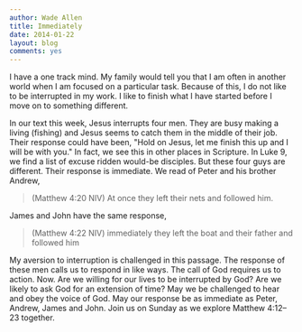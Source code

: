```yaml
---
author: Wade Allen
title: Immediately
date: 2014-01-22
layout: blog
comments: yes
---
```

 
I have a one track mind. My family would tell you that I am often in another world when I am focused on a particular task. Because of this, I do not like to be interrupted in my work. I like to finish what I have started before I move on to something different. 

In our text this week, Jesus interrupts four men. They are busy making a living (fishing) and Jesus seems to catch them in the middle of their job. Their response could have been, "Hold on Jesus, let me finish this up and I will be with you." In fact, we see this in other places in Scripture. In Luke 9, we find a list of excuse ridden would-be disciples. But these four guys are different. Their response is immediate. We read of Peter and his brother Andrew,

>(Matthew 4:20 NIV) At once they left their nets and followed him.

James and John have the same response,

>(Matthew 4:22 NIV) immediately they left the boat and their father and followed him

My aversion to interruption is challenged in this passage. The response of these men calls us to respond in like ways. The call of God requires us to action. Now. Are we willing for our lives to be interrupted by God? Are we likely to ask God for an extension of time? May we be challenged to hear and obey the voice of God. May our response be as immediate as Peter, Andrew, James and John. Join us on Sunday as we explore Matthew 4:12–23 together.
